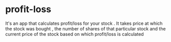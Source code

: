 # profit-loss
It's an app that calculates profit/loss for your stock . It takes price at which the stock was bought , the number of shares of that particular stock and the current price of the stock based on which profit/loss is calculated
